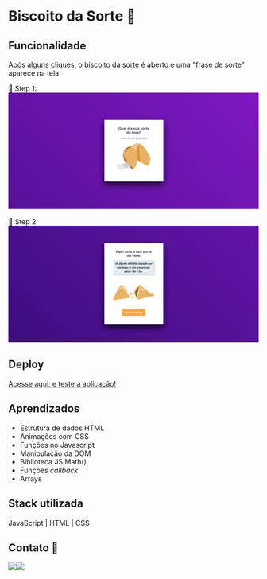 
# Biscoito da Sorte 🥠


## Funcionalidade 

Após alguns cliques, o biscoito da sorte é aberto e uma "frase de sorte" aparece na tela.

🥠 Step 1:
![image](https://github.com/jscloneski/biscoitodasorte/blob/main/step%201.jpg)

🥠 Step 2:
![image](https://github.com/jscloneski/biscoitodasorte/blob/main/step%202.jpg)

## Deploy 

 <a href="https://biscoitodasorte1.netlify.app/" target="_blank">Acesse aqui, e teste a aplicação!</a>




## Aprendizados 

- Estrutura de dados HTML
- Animações com CSS
- Funções no Javascript
- Manipulação da DOM
- Biblioteca JS Math()
- Funções *callback*
- Arrays
## Stack utilizada 

JavaScript | HTML | CSS

## Contato 📩

<!--
🔗 Linkedin and email hyperlink:
-->
 
  <div style="display: flex">
    <a 
       href="https://www.linkedin.com/in/jscloneskidev/" target="_blank" rel="noopener">
       <img src="https://img.shields.io/badge/-LinkedIn-%230077B5?style=for-the-badge&logo=linkedin&logoColor=white">
    </a>
    <a 
       href="mailto: jscloneski.dev@gmail.com" target="_blank">
       <img src="https://img.shields.io/badge/-Gmail-%23333?style=for-the-badge&logo=gmail&logoColor=white">
    </a>
  </div>



